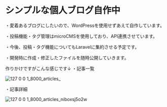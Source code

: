 # シンプルな個人ブログ自作中

・愛着あるブログにしたいので、WordPressを使用せずあえて自作しています。

・投稿機能・タグ管理はmicroCMSを使用しており、API連携させています。

・今後、投稿・タグ機能についてもLaravelに集約させる予定です。

・開発時に作成・修正したファイルを随時公開していきます。


作りかけですがこんな感じです↓
・記事一覧

![127 0 0 1_8000_articles_](https://user-images.githubusercontent.com/92014661/233776504-abe4ad86-53db-4eec-ab91-992c34ab0e7b.png)




・記事詳細

![127 0 0 1_8000_articles_niboxsj5o2w](https://user-images.githubusercontent.com/92014661/233776515-2ce066a0-5f25-41fb-888c-b32a624b8ee1.png)
